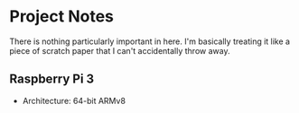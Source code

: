 # Project Notes
There is nothing particularly important in here. I'm basically treating it like a piece of scratch paper that I can't accidentally throw away.

## Raspberry Pi 3
* Architecture: 64-bit ARMv8 

